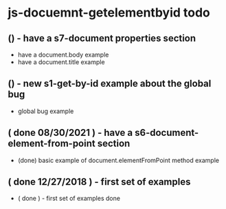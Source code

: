 # js-docuemnt-getelementbyid todo

## () - have a s7-document properties section
* have a document.body example
* have a document.title example

## () - new s1-get-by-id example about the global bug
* global bug example

## ( done 08/30/2021 ) - have a s6-document-element-from-point section
* (done) basic example of document.elementFromPoint method example

## ( done 12/27/2018 ) - first set of examples
* ( done ) - first set of examples done